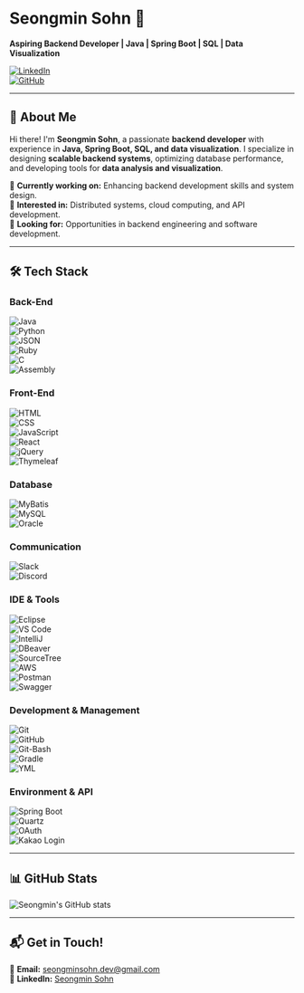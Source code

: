 # Seongmin Sohn 🚀

**Aspiring Backend Developer | Java | Spring Boot | SQL | Data Visualization**  

[![LinkedIn](https://img.shields.io/badge/LinkedIn-Connect-blue?style=flat-square&logo=linkedin)](https://www.linkedin.com/in/seongminSohn/)  
[![GitHub](https://img.shields.io/badge/GitHub-Follow-black?style=flat-square&logo=github)](https://github.com/SeongminSohn)  

---

## 👋 About Me
Hi there! I'm **Seongmin Sohn**, a passionate **backend developer** with experience in **Java, Spring Boot, SQL, and data visualization**. I specialize in designing **scalable backend systems**, optimizing database performance, and developing tools for **data analysis and visualization**.  

🔹 **Currently working on:** Enhancing backend development skills and system design.  
🔹 **Interested in:** Distributed systems, cloud computing, and API development.  
🔹 **Looking for:** Opportunities in backend engineering and software development.  

---

## 🛠️ Tech Stack

### **Back-End**
![Java](https://img.shields.io/badge/Java-ED8B00?style=flat-square&logo=java&logoColor=white)  
![Python](https://img.shields.io/badge/Python-3776AB?style=flat-square&logo=python&logoColor=white)  
![JSON](https://img.shields.io/badge/JSON-000000?style=flat-square&logo=json&logoColor=white)  
![Ruby](https://img.shields.io/badge/Ruby-CC342D?style=flat-square&logo=ruby&logoColor=white)  
![C](https://img.shields.io/badge/C-00599C?style=flat-square&logo=c&logoColor=white)  
![Assembly](https://img.shields.io/badge/Assembly-525252?style=flat-square&logo=assemblyscript&logoColor=white)  

### **Front-End**
![HTML](https://img.shields.io/badge/HTML5-E34F26?style=flat-square&logo=html5&logoColor=white)  
![CSS](https://img.shields.io/badge/CSS3-1572B6?style=flat-square&logo=css3&logoColor=white)  
![JavaScript](https://img.shields.io/badge/JavaScript-F7DF1E?style=flat-square&logo=javascript&logoColor=black)  
![React](https://img.shields.io/badge/React-61DAFB?style=flat-square&logo=react&logoColor=black)  
![jQuery](https://img.shields.io/badge/jQuery-0769AD?style=flat-square&logo=jquery&logoColor=white)  
![Thymeleaf](https://img.shields.io/badge/Thymeleaf-005F0F?style=flat-square&logo=thymeleaf&logoColor=white)  

### **Database**
![MyBatis](https://img.shields.io/badge/MyBatis-4479A1?style=flat-square&logo=mysql&logoColor=white)  
![MySQL](https://img.shields.io/badge/MySQL-4479A1?style=flat-square&logo=mysql&logoColor=white)  
![Oracle](https://img.shields.io/badge/Oracle-F80000?style=flat-square&logo=oracle&logoColor=white)  

### **Communication**
![Slack](https://img.shields.io/badge/Slack-4A154B?style=flat-square&logo=slack&logoColor=white)  
![Discord](https://img.shields.io/badge/Discord-5865F2?style=flat-square&logo=discord&logoColor=white)  

### **IDE & Tools**
![Eclipse](https://img.shields.io/badge/Eclipse-2C2255?style=flat-square&logo=eclipse-ide&logoColor=white)  
![VS Code](https://img.shields.io/badge/VS%20Code-007ACC?style=flat-square&logo=visual-studio-code&logoColor=white)  
![IntelliJ](https://img.shields.io/badge/IntelliJ-000000?style=flat-square&logo=intellij-idea&logoColor=white)  
![DBeaver](https://img.shields.io/badge/DBeaver-372917?style=flat-square&logo=dbeaver&logoColor=white)  
![SourceTree](https://img.shields.io/badge/SourceTree-0052CC?style=flat-square&logo=sourcetree&logoColor=white)  
![AWS](https://img.shields.io/badge/AWS-232F3E?style=flat-square&logo=amazon-aws&logoColor=white)  
![Postman](https://img.shields.io/badge/Postman-FF6C37?style=flat-square&logo=postman&logoColor=white)  
![Swagger](https://img.shields.io/badge/Swagger-85EA2D?style=flat-square&logo=swagger&logoColor=black)  

### **Development & Management**
![Git](https://img.shields.io/badge/Git-F05032?style=flat-square&logo=git&logoColor=white)  
![GitHub](https://img.shields.io/badge/GitHub-181717?style=flat-square&logo=github&logoColor=white)  
![Git-Bash](https://img.shields.io/badge/Git_Bash-4F4F4F?style=flat-square&logo=git&logoColor=white)  
![Gradle](https://img.shields.io/badge/Gradle-02303A?style=flat-square&logo=gradle&logoColor=white)  
![YML](https://img.shields.io/badge/YML-000000?style=flat-square&logo=yaml&logoColor=white)  

### **Environment & API**
![Spring Boot](https://img.shields.io/badge/Spring_Boot-6DB33F?style=flat-square&logo=spring-boot&logoColor=white)  
![Quartz](https://img.shields.io/badge/Quartz-008080?style=flat-square&logo=clockify&logoColor=white)  
![OAuth](https://img.shields.io/badge/OAuth-FF9900?style=flat-square&logo=openid&logoColor=black)  
![Kakao Login](https://img.shields.io/badge/Kakao_Login-FFCD00?style=flat-square&logo=kakao&logoColor=black)  

---

## 📊 GitHub Stats
![Seongmin's GitHub stats](https://github-readme-stats.vercel.app/api?username=SeongminSohn&show_icons=true&theme=default)

---

## 📬 Get in Touch!
📧 **Email:** [seongminsohn.dev@gmail.com](mailto:seongminsohn.dev@gmail.com)  
💼 **LinkedIn:** [Seongmin Sohn](https://www.linkedin.com/in/seongminSohn/)  
